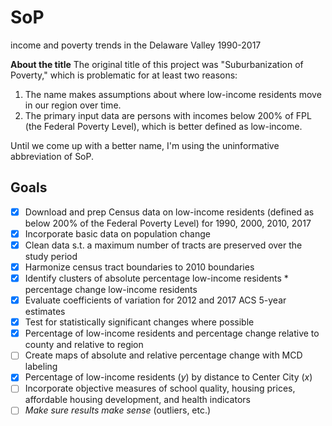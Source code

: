 # SoP
income and poverty trends in the Delaware Valley 1990-2017

**About the title** The original title of this project was "Suburbanization of Poverty," which is problematic for at least two reasons:

1. The name makes assumptions about where low-income residents move in our region over time.
2. The primary input data are persons with incomes below 200% of FPL (the Federal Poverty Level), which is better defined as low-income.

Until we come up with a better name, I'm using the uninformative abbreviation of SoP.

## Goals

- [x] Download and prep Census data on low-income residents (defined as below 200% of the Federal Poverty Level) for 1990, 2000, 2010, 2017
- [x] Incorporate basic data on population change
- [x] Clean data s.t. a maximum number of tracts are preserved over the study period
- [x] Harmonize census tract boundaries to 2010 boundaries
- [x] Identify clusters of absolute percentage low-income residents * percentage change low-income residents
- [x] Evaluate coefficients of variation for 2012 and 2017 ACS 5-year estimates
- [x] Test for statistically significant changes where possible
- [x] Percentage of low-income residents and percentage change relative to county and relative to region
- [ ] Create maps of absolute and relative percentage change with MCD labeling
- [x] Percentage of low-income residents (*y*) by distance to Center City (*x*)
- [ ] Incorporate objective measures of school quality, housing prices, affordable housing development, and health indicators
- [ ] *Make sure results make sense* (outliers, etc.)
